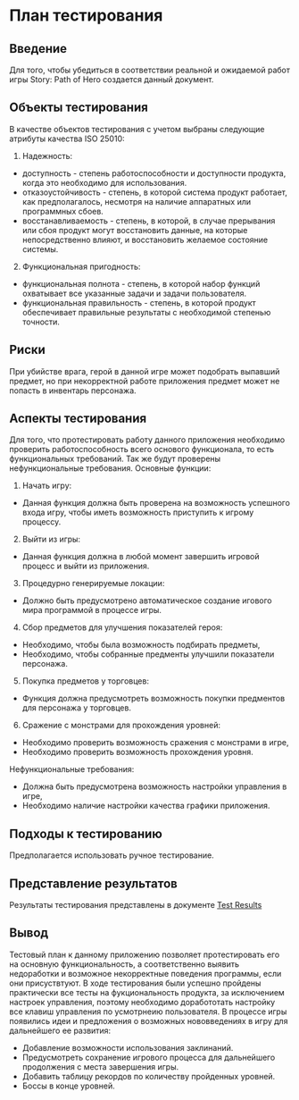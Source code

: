 # План тестирования
## Введение
Для того, чтобы убедиться в соответствии реальной и ожидаемой работ игры Story: Path of Hero создается данный документ.
## Объекты тестирования 
В качестве объектов тестирования с учетом выбраны следующие атрибуты качества ISO 25010:
1. Надежность:
- доступность - cтепень работоспособности и доступности продукта, когда это необходимо для использования.
- отказоустойчивость - степень, в которой система продукт работает, как предполагалось, несмотря на наличие аппаратных или программных сбоев.
- восстанавливаемость - степень, в которой, в случае прерывания или сбоя продукт могут восстановить данные, на которые непосредственно влияют, и восстановить желаемое состояние системы.
2. Функциональная пригодность:
- функциональная полнота - степень, в которой набор функций охватывает все указанные задачи и задачи пользователя.
- функциональная правильность - степень, в которой продукт обеспечивает правильные результаты с необходимой степенью точности.
## Риски
При убийстве врага, герой в данной игре может подобрать выпавший предмет, но при некорректной работе приложения предмет может не попасть в инвентарь персонажа.
## Аспекты тестирования
Для того, что протестировать работу данного приложения необходимо проверить работоспособность всего основого функционала, то есть функциональных требований. Так же будут проверены нефункциональные требования.
Основные функции:
1. Начать игру:

- Данная функция должна быть проверена на возможность успешного входа игру, чтобы иметь возможность приступить к игрому процессу.
2. Выйти из игры:

- Данная функция должна в любой момент завершить игровой процесс и выйти из приложения.

3. Процедурно генерируемые локации:

- Должно быть предусмотрено автоматическое создание игового мира программой в процессе игры.

4. Сбор предметов для улучшения показателей героя:

- Необходимо, чтобы была возможность подбирать предметы,
- Необходимо, чтобы собранные предменты улучшили показатели персонажа.

5. Покупка предметов у торговцев:

- Функция должна предусмотреть возможность покупки предментов для персонажа у торговцев.

6. Cражение с монстрами для прохождения уровней:

- Необходимо проверить возможность сражения с монстрами в игре,
- Необходимо проверить возможность прохождения уровня.

Нефункциональные требования:
- Должна быть предусмотрена возможность настройки управления в игре,
- Необходимо наличие настройки качества графики приложения.
## Подходы к тестированию
Предполагается использовать ручное тестирование.
## Представление результатов
Результаты тестирования представлены в документе [Test Results](https://github.com/ParkhomenkoArtyom750504/SPoH/blob/master/Tests/Test%20Results.md)
## Вывод

Тестовый план к данному приложению позволяет протестировать его на основную функциональность, а соответственно выявить недоработки и возможное некорректные поведения программы, если они присуствтуют.
В ходе тестирования были  успешно пройдены практически все тесты на фукциональность продукта, за исключением настроек управления, поэтому необходимо доработотать настройку все клавиш управления по усмотрнеию пользователя.
В процессе игры появились идеи и предложения о возможных нововведениях в игру для дальнейшего ее развития:
- Добавление возможности использования заклинаний.
- Предусмотреть сохранение игрового процесса для дальнейшего продолжения с места завершения игры.
- Добавить таблицу рекордов по количеству пройденных уровней.
- Боссы в конце уровней.
